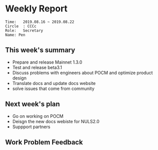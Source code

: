 # Weekly Report 
```
Time: 	2019.08.16 ~ 2019.08.22
Circle	: CCCc
Role:	Secretary
Name: Pen
```
## This week's summary
- Prepare and release Mainnet 1.3.0
- Test and release beta3.1
- Discuss problems with engineers about POCM and optimize product design
- Translate docs and update docs website
- solve issues that come from community

## Next week's plan

- Go on working on POCM
- Deisgn the new docs webiste for NULS2.0
- Suppport partners 

## Work Problem Feedback


